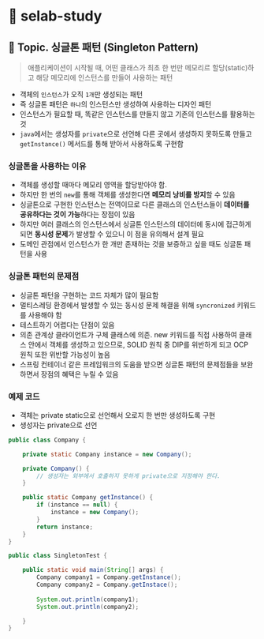 # :book: selab-study
## :pushpin: Topic. 싱글톤 패턴 (Singleton Pattern)


> 애플리케이션이 시작될 때, 어떤 클래스가 최초 한 번만 메모리르 할당(static)하고 
> 해당 메모리에 인스턴스를 만들어 사용하는 패턴


- 객체의 `인스턴스`가 오직 `1개`만 생성되는 패턴
- 즉 싱글톤 패턴은 `하나`의 인스턴스만 생성하여 사용하는 디자인 패턴
- 인스턴스가 필요할 때, 똑같은 인스턴스를 만들지 않고 기존의 인스턴스를 활용하는 것
- `java`에서는 생성자를 `private`으로 선언해 다른 곳에서 생성하지 못하도록 만들고 `getInstance()` 메서드를 통해 받아서 사용하도록 구현함


### 싱글톤을 사용하는 이유

- 객체를 생성할 때마다 메모리 영역을 할당받아야 함.
- 하지만 한 번의 `new`를 통해 객체를 생성한다면 **메모리 낭비를 방지**할 수 있음
- 싱글톤으로 구현한 인스턴스는 전역이므로 다른 클래스의 인스턴스들이 **데이터를 공유하다는 것이 가능**하다는 장점이 있음
- 하지만 여러 클래스의 인스턴스에서 싱글톤 인스턴스의 데이터에 동시에 접근하게 되면 **동시성 문제**가 발생할 수 있으니 이 점을 유의해서 설계 필요
- 도메인 관점에서 인스턴스가 한 개만 존재하는 것을 보증하고 싶을 때도 싱글톤 패턴을 사용


### 싱글톤 패턴의 문제점
- 싱글톤 패턴을 구현하는 코드 자체가 많이 필요함
- 멀티스레딩 환경에서 발생할 수 있는 동시성 문제 해결을 위해 `syncronized` 키워드를 사용해야 함
- 테스트하기 어렵다는 단점이 있음
- 의존 관계상 클라이언트가 구체 클래스에 의존. new 키워드를 직접 사용하여 클래스 안에서 객체를 생성하고 있으므로,
SOLID 원칙 중 DIP를 위반하게 되고 OCP 원칙 또한 위반할 가능성이 높음 
- 스프링 컨테이너 같은 프레임워크의 도움을 받으면 싱글톤 패턴의 문제점들을 보완하면서 장점의 혜택은 누릴 수 있음


### 예제 코드

- 객체는 private static으로 선언해서 오로지 한 번만 생성하도록 구현
- 생성자는 private으로 선언

```java
public class Company {

    private static Company instance = new Company();

    private Company() {
        // 생성자는 외부에서 호출하지 못하게 private으로 지정해야 한다.
    }

    public static Company getInstance() {
        if (instance == null) {
        	instance = new Company();
        }
        return instance;
    } 
}
```


```java
public class SingletonTest {

    public static void main(String[] args) {
        Company company1 = Company.getInstance();
        Company company2 = Company.getInstace();
    
        System.out.println(company1);
        System.out.println(company2);

    } 
}
```